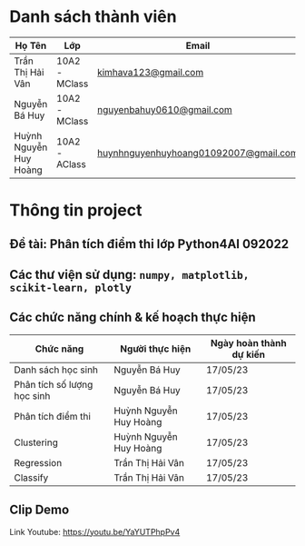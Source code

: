 # Danh sách thành viên
Họ Tên|Lớp|Email
-|-|-
Trần Thị Hải Vân|10A2 - MClass|kimhava123@gmail.com
Nguyễn Bá Huy|10A2 - MClass|nguyenbahuy0610@gmail.com
Huỳnh Nguyễn Huy Hoàng|10A2 - AClass|huynhnguyenhuyhoang01092007@gmail.com

# Thông tin project
## Đề tài: Phân tích điểm thi lớp Python4AI 092022
## Các thư viện sử dụng: `numpy, matplotlib, scikit-learn, plotly`

## Các chức năng chính & kế hoạch thực hiện

Chức năng|Người thực hiện|Ngày hoàn thành dự kiến
-|-|-
Danh sách học sinh|Nguyễn Bá Huy|17/05/23
Phân tích số lượng học sinh|Nguyễn Bá Huy|17/05/23
Phân tích điểm thi|Huỳnh Nguyễn Huy Hoàng|17/05/23
Clustering|Huỳnh Nguyễn Huy Hoàng|17/05/23
Regression|Trần Thị Hải Vân|17/05/23
Classify|Trần Thị Hải Vân|17/05/23

## Clip Demo
Link Youtube: https://youtu.be/YaYUTPhpPv4
